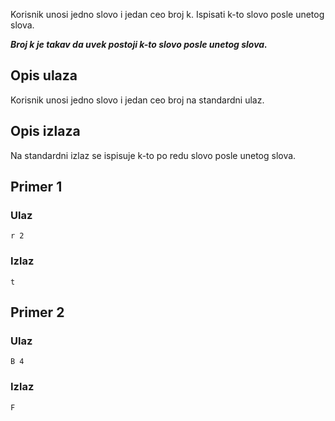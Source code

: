 Korisnik unosi jedno slovo i jedan ceo broj k. Ispisati k-to slovo posle unetog slova.

***Broj k je takav da uvek postoji k-to slovo posle unetog slova.***

## Opis ulaza

Korisnik unosi jedno slovo i jedan ceo broj na standardni ulaz.

## Opis izlaza

Na standardni izlaz se ispisuje k-to po redu slovo posle unetog slova.

## Primer 1

### Ulaz

~~~
r 2
~~~

### Izlaz

~~~
t
~~~

## Primer 2

### Ulaz

~~~
B 4
~~~

### Izlaz

~~~
F
~~~
